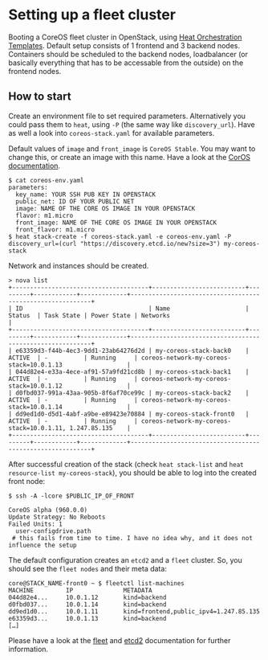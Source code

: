 # Setting up a fleet cluster

Booting a CoreOS fleet cluster in OpenStack, using [Heat Orchestration Templates](http://docs.openstack.org/developer/heat/template_guide/hot_guide.html). Default setup consists of 1 frontend and 3 backend nodes. Containers should be scheduled to the backend nodes, loadbalancer (or basically everything that has to be accessable from the outside) on the frontend nodes.

## How to start

Create an environment file to set required parameters. Alternatively you could pass them to ```heat```, using ```-P``` (the same way like ```discovery_url```).
Have as well a look into ```coreos-stack.yaml``` for available parameters.

Default values of ```image``` and ```front_image``` is ```CoreOS Stable```. You may want to change this, or create an image with this name. Have a look at the [CorOS documentation](https://coreos.com/os/docs/latest/booting-on-openstack.html).

```
$ cat coreos-env.yaml
parameters:
  key_name: YOUR SSH PUB KEY IN OPENSTACK
  public_net: ID OF YOUR PUBLIC NET
  image: NAME OF THE CORE OS IMAGE IN YOUR OPENSTACK
  flavor: m1.micro
  front_image: NAME OF THE CORE OS IMAGE IN YOUR OPENSTACK
  front_flavor: m1.micro
$ heat stack-create -f coreos-stack.yaml -e coreos-env.yaml -P discovery_url=(curl "https://discovery.etcd.io/new?size=3") my-coreos-stack
```

Network and instances should be created.

```
> nova list
+--------------------------------------+--------------------------+---------+------------+-------------+-----------------------------------------------------------+
| ID                                   | Name                     | Status  | Task State | Power State | Networks                                                  |
+--------------------------------------+--------------------------+---------+------------+-------------+-----------------------------------------------------------+
| e63359d3-f44b-4ec3-9dd1-23ab64276d2d | my-coreos-stack-back0    | ACTIVE  | -          | Running     | coreos-network-my-coreos-stack=10.0.1.13                  |
| 044d82e4-e33a-4ece-af91-57a9fd21cd8b | my-coreos-stack-back1    | ACTIVE  | -          | Running     | coreos-network-my-coreos-stack=10.0.1.12                  |
| d0fbd037-991a-43aa-905b-8f6af70ce99c | my-coreos-stack-back2    | ACTIVE  | -          | Running     | coreos-network-my-coreos-stack=10.0.1.14                  |
| dd9ed1d0-d5d1-4abf-a9be-e89423e70884 | my-coreos-stack-front0   | ACTIVE  | -          | Running     | coreos-network-my-coreos-stack=10.0.1.11, 1.247.85.135    |
+--------------------------------------+--------------------------+---------+------------+-------------+-----------------------------------------------------------+
```

After successful creation of the stack (check ```heat stack-list``` and ```heat resource-list my-coreos-stack```), you should be able to log into the created front node:
```
$ ssh -A -lcore $PUBLIC_IP_OF_FRONT

CoreOS alpha (960.0.0)
Update Strategy: No Reboots
Failed Units: 1
  user-configdrive.path
 # this fails from time to time. I have no idea why, and it does not influence the setup
```

The default configuration creates an ```etcd2``` and a ```fleet``` cluster. So, you should see the ```fleet nodes``` and their meta data:

```
core@STACK_NAME-front0 ~ $ fleetctl list-machines
MACHINE         IP              METADATA
044d82e4...     10.0.1.12       kind=backend
d0fbd037...     10.0.1.14       kind=backend
dd9ed1d0...     10.0.1.11       kind=frontend,public_ipv4=1.247.85.135
e63359d3...     10.0.1.13       kind=backend
[…]
```

Please have a look at the [fleet](https://coreos.com/fleet/docs/latest/) and [etcd2](https://coreos.com/etcd/docs/latest/) documentation for further information.
